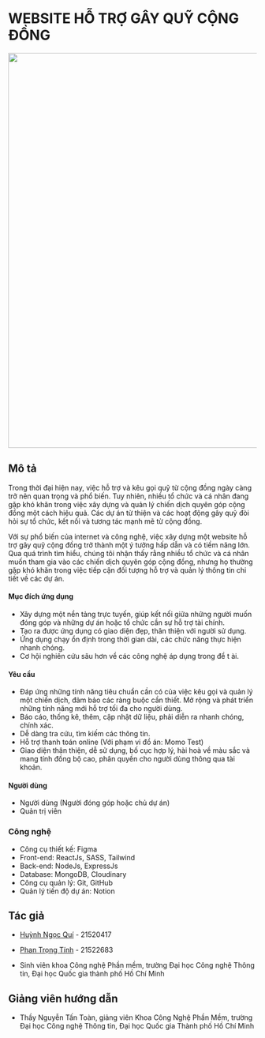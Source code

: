# WEBSITE HỖ TRỢ GÂY QUỸ CỘNG ĐỒNG 
<img src="./image_readme/img.png" width="800"/>

## Mô tả 

Trong thời đại hiện nay, việc hỗ trợ và kêu gọi quỹ từ cộng đồng ngày càng trở nên quan trọng và phổ biến. Tuy nhiên, nhiều tổ chức và cá nhân đang gặp khó khăn trong việc xây dựng và quản lý chiến dịch quyên góp cộng đồng một cách hiệu quả. Các dự án từ thiện và các hoạt động gây quỹ đòi hỏi sự tổ chức, kết nối và tương tác mạnh mẽ từ cộng đồng.

Với sự phổ biến của internet và công nghệ, việc xây dựng một website hỗ trợ gây quỹ cộng đồng trở thành một ý tưởng hấp dẫn và có tiềm năng lớn. Qua quá trình tìm hiểu, chúng tôi nhận thấy rằng nhiều tổ chức và cá nhân muốn tham gia vào các chiến dịch quyên góp cộng đồng, nhưng họ thường gặp khó khăn trong việc tiếp cận đối tượng hỗ trợ và quản lý thông tin chi tiết về các dự án.


#### Mục đích ứng dụng

*	Xây dựng một nền tảng trực tuyến, giúp kết nối giữa những người muốn đóng góp và những dự án hoặc tổ chức cần sự hỗ trợ tài chính.
*	Tạo ra được ứng dụng có giao diện đẹp, thân thiện với người sử dụng.
*	Ứng dụng chạy ổn định trong thời gian dài, các chức năng thực hiện nhanh chóng.
*	Cơ hội nghiên cứu sâu hơn về các công nghệ áp dụng trong đề t ài.

#### Yêu cầu
* Đáp ứng những tính năng tiêu chuẩn cần có của việc kêu gọi và quản lý một chiến dịch, đảm bảo các ràng buộc cần thiết. Mở rộng và phát triển những tính năng mới hỗ trợ tối đa cho người dùng.
* Báo cáo, thống kê, thêm, cập nhật dữ liệu, phải diễn ra nhanh chóng, chính xác.
* Dễ dàng tra cứu, tìm kiếm các thông tin.
* Hỗ trợ thanh toán online (Với phạm vi đồ án: Momo Test)
* Giao diện thân thiện, dễ sử dụng, bố cục hợp lý, hài hoà về màu sắc và mang tính đồng bộ cao, phân quyền cho người dùng thông qua tài khoản.


#### Người dùng 

* Người dùng (Người đóng góp hoặc chủ dự án)
* Quản trị viên
### Công nghệ 

* Công cụ thiết kế: Figma
* Front-end: ReactJs, SASS, Tailwind
* Back-end: NodeJs, ExpressJs
* Database: MongoDB, Cloudinary
* Công cụ quản lý: Git, GitHub
* Quản lý tiến độ dự án: Notion



## Tác giả 

* [Huỳnh Ngọc Quí](https://www.facebook.com/quichua333) - 21520417

* [Phan Trọng Tính](https://www.facebook.com/profile.php?id=100073316952962) - 21522683

 * Sinh viên khoa Công nghệ Phần mềm, trường Đại học Công nghệ Thông tin, Đại học Quốc gia thành phố Hồ Chí Minh 

## Giảng viên hướng dẫn 

* Thầy Nguyễn Tấn Toàn, giảng viên Khoa Công Nghệ Phần Mềm, trường Đại học Công nghệ Thông tin, Đại học Quốc gia Thành phố Hồ Chí Minh 


